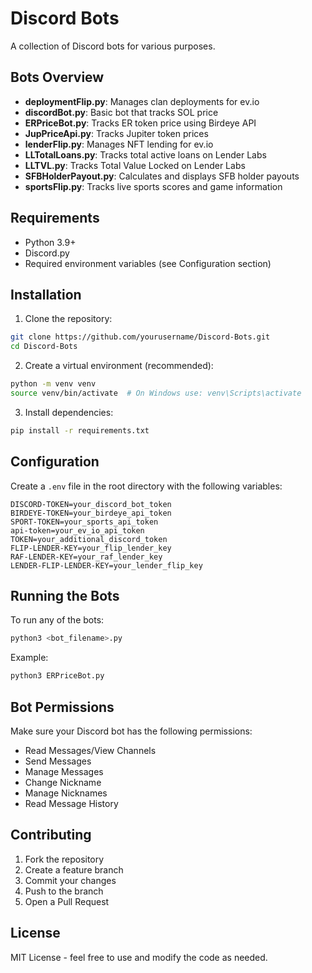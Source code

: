 # Discord Bots

A collection of Discord bots for various purposes.

## Bots Overview

- **deploymentFlip.py**: Manages clan deployments for ev.io
- **discordBot.py**: Basic bot that tracks SOL price
- **ERPriceBot.py**: Tracks ER token price using Birdeye API
- **JupPriceApi.py**: Tracks Jupiter token prices
- **lenderFlip.py**: Manages NFT lending for ev.io
- **LLTotalLoans.py**: Tracks total active loans on Lender Labs
- **LLTVL.py**: Tracks Total Value Locked on Lender Labs
- **SFBHolderPayout.py**: Calculates and displays SFB holder payouts
- **sportsFlip.py**: Tracks live sports scores and game information

## Requirements

- Python 3.9+
- Discord.py
- Required environment variables (see Configuration section)

## Installation

1. Clone the repository:
```sh
git clone https://github.com/yourusername/Discord-Bots.git
cd Discord-Bots
```

2. Create a virtual environment (recommended):
```sh
python -m venv venv
source venv/bin/activate  # On Windows use: venv\Scripts\activate
```

3. Install dependencies:
```sh
pip install -r requirements.txt
```

## Configuration

Create a `.env` file in the root directory with the following variables:
```
DISCORD-TOKEN=your_discord_bot_token
BIRDEYE-TOKEN=your_birdeye_api_token
SPORT-TOKEN=your_sports_api_token
api-token=your_ev_io_api_token
TOKEN=your_additional_discord_token
FLIP-LENDER-KEY=your_flip_lender_key
RAF-LENDER-KEY=your_raf_lender_key
LENDER-FLIP-LENDER-KEY=your_lender_flip_key
```

## Running the Bots

To run any of the bots:
```sh
python3 <bot_filename>.py
```

Example:
```sh
python3 ERPriceBot.py
```

## Bot Permissions

Make sure your Discord bot has the following permissions:
- Read Messages/View Channels
- Send Messages
- Manage Messages
- Change Nickname
- Manage Nicknames
- Read Message History

## Contributing

1. Fork the repository
2. Create a feature branch
3. Commit your changes
4. Push to the branch
5. Open a Pull Request

## License

MIT License - feel free to use and modify the code as needed.
